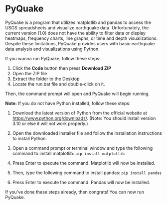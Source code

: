 # PyQuake
PyQuake is a program that utilizes matplotlib and pandas to access the USGS spreadsheets and visualize earthquake data. Unfortunately, the current version (1.0) does not have the ability to filter data or display heatmaps, frequency charts, line graphs, or time and depth visualizations. Despite these limitations, PyQuake provides users with basic earthquake data analysis and visualizations using Python.

If you wanna run PyQuake, follow these steps:

1. Click the **Code** button then press **Download ZIP**
2. Open the ZIP file
3. Extract the folder to the Desktop
4. Locate the run.bat file and double-click on it.

Then, the command prompt will open and PyQuake will begin running.

**Note:** If you do not have Python installed, follow these steps:

1. Download the latest version of Python from the official website at https://www.python.org/downloads/.
(Note: You should install version 3.10 or else it will not work properly.)

2. Open the downloaded installer file and follow the installation instructions to install Python.
3. Open a command prompt or terminal window and type the following command to install matplotlib:
 `pip install matplotlib`
4. Press Enter to execute the command. Matplotlib will now be installed.
5. Then, type the following command to install pandas:
 `pip install pandas`
6. Press Enter to execute the command. Pandas will now be installed.

If you've done these steps already, then congrats! You can now run PyQuake.
